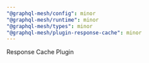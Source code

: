 ```yaml
---
"@graphql-mesh/config": minor
"@graphql-mesh/runtime": minor
"@graphql-mesh/types": minor
"@graphql-mesh/plugin-response-cache": minor
---
```


Response Cache Plugin
